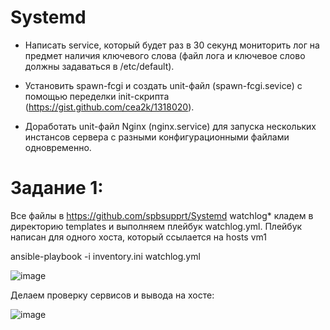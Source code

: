 # Systemd

- Написать service, который будет раз в 30 секунд мониторить лог на предмет наличия ключевого слова (файл лога и ключевое слово должны задаваться в /etc/default).
  
- Установить spawn-fcgi и создать unit-файл (spawn-fcgi.sevice) с помощью переделки init-скрипта (https://gist.github.com/cea2k/1318020).
  
- Доработать unit-файл Nginx (nginx.service) для запуска нескольких инстансов сервера с разными конфигурационными файлами одновременно.

  

# Задание 1:

Все файлы в https://github.com/spbsupprt/Systemd watchlog* кладем в директорию templates и выполняем плейбук watchlog.yml.
Плейбук написан для одного хоста, который ссылается на hosts vm1


ansible-playbook -i  inventory.ini watchlog.yml

![image](https://github.com/user-attachments/assets/0fd34447-d713-4076-9b90-57a418d7f1d7)

Делаем проверку сервисов и вывода на хосте:

![image](https://github.com/user-attachments/assets/8fb25ad4-06b1-4b1c-9ded-3be68d460989)
